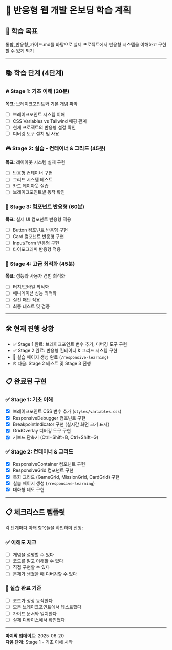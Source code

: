 # 📱 반응형 웹 개발 온보딩 학습 계획

## 🎯 학습 목표
통합_반응형_가이드.md를 바탕으로 실제 프로젝트에서 반응형 시스템을 이해하고 구현할 수 있게 되기

---

## 📚 학습 단계 (4단계)

### 🔥 Stage 1: 기초 이해 (30분)
**목표**: 브레이크포인트와 기본 개념 파악
- [ ] 브레이크포인트 시스템 이해
- [ ] CSS Variables vs Tailwind 매핑 관계
- [ ] 현재 프로젝트의 반응형 설정 확인
- [ ] 디버깅 도구 설치 및 사용

### 🎮 Stage 2: 실습 - 컨테이너 & 그리드 (45분)
**목표**: 레이아웃 시스템 실제 구현
- [ ] 반응형 컨테이너 구현
- [ ] 그리드 시스템 테스트
- [ ] 카드 레이아웃 실습
- [ ] 브레이크포인트별 동작 확인

### 🎨 Stage 3: 컴포넌트 반응형 (60분)
**목표**: 실제 UI 컴포넌트 반응형 적용
- [ ] Button 컴포넌트 반응형 구현
- [ ] Card 컴포넌트 반응형 구현
- [ ] Input/Form 반응형 구현
- [ ] 타이포그래피 반응형 적용

### 🚀 Stage 4: 고급 최적화 (45분)
**목표**: 성능과 사용자 경험 최적화
- [ ] 터치/모바일 최적화
- [ ] 애니메이션 성능 최적화
- [ ] 실전 패턴 적용
- [ ] 최종 테스트 및 검증

---

## 🛠️ 현재 진행 상황
- ✅ Stage 1 완료: 브레이크포인트 변수 추가, 디버깅 도구 구현
- ✅ Stage 2 완료: 반응형 컨테이너 & 그리드 시스템 구현
- 🔄 실습 페이지 생성 완료 (`/responsive-learning`)
- ⏰ 다음: Stage 2 테스트 및 Stage 3 진행

## 📋 완료된 구현
### ✅ Stage 1: 기초 이해
- [x] 브레이크포인트 CSS 변수 추가 (`styles/variables.css`)
- [x] ResponsiveDebugger 컴포넌트 구현
- [x] BreakpointIndicator 구현 (실시간 화면 크기 표시)
- [x] GridOverlay 디버깅 도구 구현
- [x] 키보드 단축키 (Ctrl+Shift+B, Ctrl+Shift+G)

### ✅ Stage 2: 컨테이너 & 그리드
- [x] ResponsiveContainer 컴포넌트 구현
- [x] ResponsiveGrid 컴포넌트 구현
- [x] 특화 그리드 (GameGrid, MissionGrid, CardGrid) 구현
- [x] 실습 페이지 생성 (`/responsive-learning`)
- [x] 대화형 데모 구현

---

## 📋 체크리스트 템플릿
각 단계마다 아래 항목들을 확인하며 진행:

### ✅ 이해도 체크
- [ ] 개념을 설명할 수 있다
- [ ] 코드를 읽고 이해할 수 있다
- [ ] 직접 구현할 수 있다
- [ ] 문제가 생겼을 때 디버깅할 수 있다

### 🎯 실습 완료 기준
- [ ] 코드가 정상 동작한다
- [ ] 모든 브레이크포인트에서 테스트했다
- [ ] 가이드 문서와 일치한다
- [ ] 실제 디바이스에서 확인했다

---

**마지막 업데이트**: 2025-06-20  
**다음 단계**: Stage 1 - 기초 이해 시작
